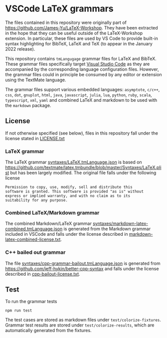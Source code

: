 # VSCode LaTeX grammars

The files contained in this repository were originally part of https://github.com/James-Yu/LaTeX-Workshop. They have been extracted in the hope that they can be useful outside of the LaTeX-Workshop extension. In particular, these files are used by VS Code to provide built-in syntax highlighting for BibTeX, LaTeX and TeX (to appear in the January 2022 release).

This repository contains `tmLangugage` grammar files for LaTeX and BibTeX. These grammar files specifically target [Visual Studio Code](https://github.com/Microsoft/vscode) as they are accompanied by the corresponding language configuration files. However, the grammar files could in principle be consumed by any editor or extension using the TextMate language.

The grammar files support various embedded languages: `asymptote`, `c/c++`, `css`, `dot`, `gnuplot`, `html`, `java`, `javascript`, `julia`, `lua`, `python`, `ruby`, `scala`, `typescript`, `xml`, `yaml` and combined LaTeX and markdown to be used with the `markdown` package.

## License

If not otherwise specified (see below), files in this repository fall under the license stated in [LICENSE.txt](LICENSE.txt)

### LaTeX grammar

The LaTeX grammar [syntaxes/LaTeX.tmLanguage.json](syntaxes/LaTeX.tmLanguage.json) is based on https://github.com/textmate/latex.tmbundle/blob/master/Syntaxes/LaTeX.plist but has been largely modified. The original file falls under the following license

    Permission to copy, use, modify, sell and distribute this
    software is granted. This software is provided "as is" without
    express or implied warranty, and with no claim as to its
    suitability for any purpose.

### Combined LaTeX/Markdown grammar

The combined Markdown/LaTeX grammar [syntaxes/markdown-latex-combined.tmLanguage.json](syntaxes/markdown-latex-combined.tmLanguage.json) is generated from the Markdown grammar included in VSCode and falls under the license described in [markdown-latex-combined-license.txt](markdown-latex-combined-license.txt).

### C++ bailed out grammar

The file [syntaxes/cpp-grammar-bailout.tmLanguage.json](syntaxes/cpp-grammar-bailout.tmLanguage.json) is generated from https://github.com/jeff-hykin/better-cpp-syntax and falls under the license described in [cpp-bailout-license.txt](cpp-bailout-license.txt).

## Test

To run the grammar tests

    npm run test

The test cases are stored as markdown files under `test/colorize-fixtures`. Grammar test results are stored under `test/colorize-results`, which are automatically generated from the fixtures.
